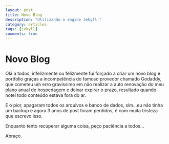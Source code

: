 ```yaml
---
layout: post
title: Novo Blog
description: "Utilizando o engine Jekyll."
category: articles
tags: [jekyll]
comments: true  
---
```


# Novo Blog

Olá a todos, infelizmente ou felizmente fui forçado a criar um novo blog e portfolio graças a incompetência do famoso provedor chamado Godaddy, que cometeu um erro gravissimo em não realizar a auto renovação do meu plano anual de hospedagem e deixar expirar o prazo, resultado quando notei todo conteúdo estava fora do ar.

E o pior, apagaram todos os arquivos e banco de dados, sim...eu não tinha um backup e agora 3 anos de post foram perdidos, é com muita tristeza que escrevo isso.

Enquanto tento recuperar alguma coisa, peço paciência a todos...

Abraço.

